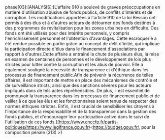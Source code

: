 phase[03]:[ANALYSIS]:[L'affaire 910 a soulevé de graves préoccupations en matière d'utilisation abusive de fonds publics, de conflits d'intérêts et de corruption. Les modifications apportées à l'article 910 de la loi Besson ont permis à des élus et à d'autres acteurs de détourner des fonds destinés à des programmes de revitalisation pour les zones urbaines en difficulté. Ces fonds ont été utilisés pour des intérêts personnels, y compris l'enrichissement personnel et l'obtention d'avantages. Cette escroquerie a été rendue possible en partie grâce au concept de délit d'initié, qui implique la participation directe d'élus dans le financement d'associations par rapport à d'autres.Cette affaire a entraîné la chute de plusieurs élus, la mise en examen de centaines de personnes et le développement de lois plus strictes pour lutter contre la corruption et les abus de pouvoir. Elle a également souligné la nécessité de transparence et d'éthique dans les processus de financement public.Afin de prévenir la récurrence de telles affaires, il est important de mettre en place des mécanismes de contrôle et de surveillance stricts, ainsi que des sanctions sévères pour les acteurs impliqués dans de tels actes répréhensibles. De plus, il est essentiel de promouvoir la transparence dans les processus de financement public et de veiller à ce que les élus et les fonctionnaires soient tenus de respecter des normes éthiques strictes. Enfin, il est crucial de sensibiliser les citoyens à l'importance de la responsabilité et de la transparence dans la gestion des fonds publics, et d'encourager leur participation active dans le suivi de l'utilisation de ces fonds.](https://www.cnccfp.fr/partis-politiques/https://www.legifrance.gouv.fr/<https://budget.gouv.fr/, pour la composition pénale (313) >)